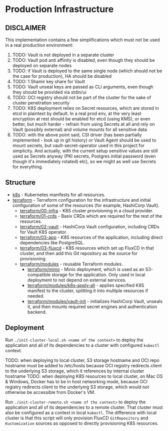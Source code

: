 # Production Infrastructure

## DISCLAIMER

This implementation contains a few simplifications which must not be used in a real production environment:
1. TODO: Vault is not deployed in a separate cluster
1. TODO: Vault pod anti affinity is disabled, even though they should be deployed on separate nodes
1. TODO: if Vault is deployed to the same single node (which should not be the case for production), HA should be disabled
1. TODO: 1 Shamir key share for Vault
1. TODO: Vault unseal keys are passed as CLI arguments, even though they should be provided via stdin/ui
1. TODO: OCI registry should not be part of the cluster for the sake of cluster penetration security
1. TODO: K8S deployment relies on Secret resources, which are stored in etcd in plaintext by default. In a real prod env, at the very least encryption at rest should be enabled for etcd (using KMS), or even better, but much harder - refrain from using Secrets at all and rely on Vault (possibly external) and volume mounts for all sensitive data
1. TODO: with the above point said, CSI driver (has been partially implemented - look up in git history) or Vault Agent should be used to mount secrets, but vault-secret-operator used in this project for simplicity. And actually, with the current setup sensitive values are still used as Secrets anyway (PKI secrets, Postgres initial password (even though it's immediately rotated) etc), so we might as well use Secrets for everything.

## Structure

* [k8s](./k8s) - Kubernetes manifests for all resources.
* [terraform](./terraform) - Terraform configuration for the infrastructure and initial configuration of some of the
  resources (for example, HashiCorp Vault).
    - [terraform/00-infra](./terraform/00-infra) - K8S cluster provisioning in a cloud provider.
    - [terraform/01-crds](./terraform/01-crds) - Basix CRDs which are required for the rest of the resources.
    - [terraform/02-vault](./terraform/02-vault) - HashiCorp Vault configuration, including CRDs for Vault K8S operator.
    - [terraform/03-app](./terraform/03-app) - K8S resources of the application, including direct dependencies like PostgreSQL.
    - [terraform/03-fluxcd](./terraform/03-fluxcd) - K8S resources which set up FluxCD in that cluster, and then add this Git repository as the source for provisioning.
    - [terraform/modules](./terraform/modules) - reusable Terraform modules.
      * [terraform/minio](./terraform/modules/minio) - Minio deployment, which is used as an S3-compatible storage for the application. Only used in local deployment to not depend on external services.
      * [terraform/modules/k8s-apply-all](./terraform/modules/k8s-apply-all) - applies specified K8S manifest to the cluster, splitting it into multiple resources if needed.
      * [terraform/modules/vault-init](./terraform/modules/vault-init) - initializes HashiCorp Vault, unseals it, and then mounts required secret engines and authentication backend.

## Deployment

Run `./init-cluster-local.sh <name of the context>` to deploy the application and all of its dependencies to a cluster with configured `kubectl` context.

TODO: when deploying to local cluster, S3 storage hostname and OCI repo hostname must be added to /etc/hosts because OCI registry redirects client to the underlying S3 storage, which it references by internal cluster hostname
TODO: when deploying K8S resources to local cluster, on Mac OS & Windows, Docker has to be in host networking mode, because OCI registry redirects client to the underlying S3 storage, which would not otherwise be accessible from Docker's VM.

Run `./init-cluster-remote.sh <name of the context>` to deploy the application and all of its dependencies to a remote cluster. That cluster must also be configured as a context in local `kubectl`. The difference with local cluster is that this script will only provision FluxCD `GitRepository` and `Kustomization` sources as opposed to directly provisioning K8S resources.
